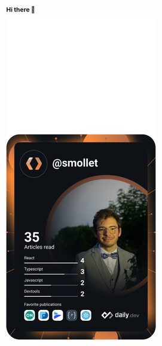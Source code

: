 ### Hi there 👋

<img align="center" src="/github-metrics.svg" alt="Metrics" width="400">
<a href="https://app.daily.dev/DailyDevTips"><img src="https://github.com/MolletSimon/MolletSimon/blob/main/devcard.svg" width="400" alt="Simon Mollet's Dev Card"/></a>


<!--
**MolletSimon/MolletSimon** is a ✨ _special_ ✨ repository because its `README.md` (this file) appears on your GitHub profile.

Here are some ideas to get you started:

- 🔭 I’m currently working on ...
- 🌱 I’m currently learning ...
- 👯 I’m looking to collaborate on ...
- 🤔 I’m looking for help with ...
- 💬 Ask me about ...
- 📫 How to reach me: ...
- 😄 Pronouns: ...
- ⚡ Fun fact: ...
-->
